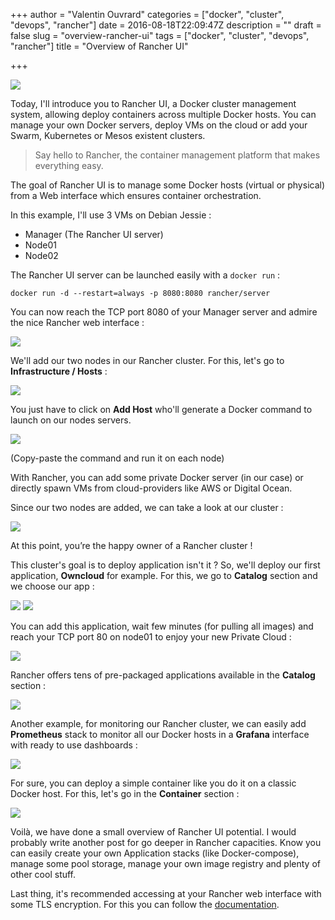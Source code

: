 +++
author = "Valentin Ouvrard"
categories = ["docker", "cluster", "devops", "rancher"]
date = 2016-08-18T22:09:47Z
description = ""
draft = false
slug = "overview-rancher-ui"
tags = ["docker", "cluster", "devops", "rancher"]
title = "Overview of Rancher UI"

+++


![](/content/images/2016/08/bannerrancher.png)

Today, I'll introduce you to Rancher UI, a Docker cluster management system, allowing deploy containers across multiple Docker hosts. 
You can manage your own Docker servers, deploy VMs on the cloud or add your Swarm, Kubernetes or Mesos existent clusters.   

> Say hello to Rancher, the container management platform that makes everything easy.

The goal of Rancher UI is to manage some Docker hosts (virtual or physical) from a Web interface which ensures container orchestration. 

In this example, I'll use 3 VMs on Debian Jessie :

- Manager (The Rancher UI server)
- Node01
- Node02

The Rancher UI server can be launched easily with a `docker run` :
```language-bash
docker run -d --restart=always -p 8080:8080 rancher/server
```
You can now reach the TCP port 8080 of your Manager server and admire the nice Rancher web interface :

![](/content/images/2016/08/rancher_ui.png)

We'll add our two nodes in our Rancher cluster. For this, let's go to **Infrastructure / Hosts** :

![](/content/images/2016/08/rancher_addhost.png)

You just have to click on **Add Host** who'll generate a Docker command to launch on our nodes servers. 

![](/content/images/2016/08/addhostrancher-.png)

(Copy-paste the command and run it on each node)

With Rancher, you can add some private Docker server (in our case) or directly spawn VMs from cloud-providers like AWS or Digital Ocean. 

Since our two nodes are added, we can take a look at our cluster :

![](/content/images/2016/08/rancherhosts.png)

At this point, you’re the happy owner of a Rancher cluster !

This cluster's goal is to deploy application isn't it ? 
So, we'll deploy our first application, **Owncloud** for example. For this, we go to **Catalog** section and we choose our app :

![](/content/images/2016/08/owncloud_rancher-e1461207835915.png)
![](/content/images/2016/08/owncloudup_rancher.png)

You can add this application, wait few minutes (for pulling all images) and reach your TCP port 80 on node01 to enjoy your new Private Cloud :

![](/content/images/2016/08/owncloud_logiin-e1461208614910.png)

Rancher offers tens of pre-packaged applications available in the **Catalog** section :

![](/content/images/2016/08/Catalog-with-Hadoop-e1461229809127.png)

Another example, for monitoring our Rancher cluster, we can easily add **Prometheus** stack to monitor all our Docker hosts in a **Grafana** interface with ready to use dashboards :

![](/content/images/2016/08/grafana_rancher.png)

For sure, you can deploy a simple container like you do it on a classic Docker host. For this, let's go in the **Container** section :

![](/content/images/2016/08/container_rancher.png)

Voilà, we have done a small overview of Rancher UI potential. I would probably write another post for go deeper in Rancher capacities. Know you can easily create your own Application stacks (like Docker-compose), manage some pool storage, manage your own image registry and plenty of other cool stuff. 

Last thing, it's recommended accessing at your Rancher web interface with some TLS encryption. For this you can follow the [documentation](http://docs.rancher.com/rancher/v1.2/en/installing-rancher/installing-server/basic-ssl-config/).

